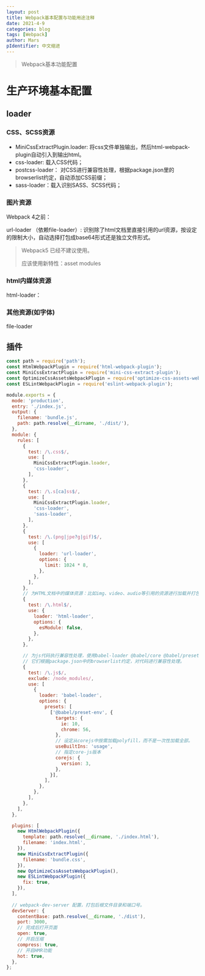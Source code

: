 ```yaml
---
layout: post
title: Webpack基本配置与功能用途注释
date: 2021-4-9
categories: blog
tags: [Webpack]
author: Mars
pIdentifier: 中文缩进
---
```


> Webpack基本功能配置

# 生产环境基本配置
## loader

### CSS、SCSS资源

- MiniCssExtractPlugin.loader: 将css文件单独输出，然后html-webpack-plugin自动引入到输出html。
- css-loader: 载入CSS代码；
- postcss-loader： 对CSS进行兼容性处理，根据package.json里的browserlist约定，自动添加CSS前缀；
- sass-loader：载入识别SASS、SCSS代码；

### 图片资源

Webpack 4之前：

url-loader （依赖file-loader）: 识别除了html文档里直接引用的url资源，按设定的限制大小，自动选择打包成base64形式还是独立文件形式。

> Webpack5 已经不建议使用。
>
> 应该使用新特性：asset modules

### html内媒体资源

html-loader： 

### 其他资源(如字体)

file-loader

## 插件



```js
const path = require('path');
const HtmlWebpackPlugin = require('html-webpack-plugin');
const MiniCssExtractPlugin = require('mini-css-extract-plugin');
const OptimizeCssAssetsWebpackPlugin = require('optimize-css-assets-webpack-plugin');
const ESLintWebpackPlugin = require('eslint-webpack-plugin');

module.exports = {
  mode: 'production',
  entry: './index.js',
  output: {
    filename: 'bundle.js',
    path: path.resolve(__dirname, './dist/'),
  },
  module: {
    rules: [
      {
        test: /\.css$/,
        use: [
          MiniCssExtractPlugin.loader,
          'css-loader',
        ],
      },
      {
        test: /\.s[ca]ss$/,
        use: [
          MiniCssExtractPlugin.loader,
          'css-loader',
          'sass-loader',
        ],
      },
      {
        test: /\.(png|jpe?g|gif)$/,
        use: [
          {
            loader: 'url-loader',
            options: {
              limit: 1024 * 8,
            },
          },
        ],
      },
      // 为HTML文档中的媒体资源：比如img、video、audio等引用的资源进行加载并打包。
      {
        test: /\.html$/,
        use: {
          loader: 'html-loader',
          options: {
            esModule: false,
          },
        },
      },

      // 为js代码执行兼容性处理，使用babel-loader @babel/core @babel/preset-env core-js
      // 它们根据package.json中的browserlist约定，对代码进行兼容性处理。
      {
        test: /\.js$/,
        exclude: /node_modules/,
        use: [
          {
            loader: 'babel-loader',
            options: {
              presets: [
                ['@babel/preset-env', {
                  targets: {
                    ie: 10,
                    chrome: 56,
                  },
                  // 设定从corejs中按需加载polyfill，而不是一次性加载全部。
                  useBuiltIns: 'usage',
                  // 指定core-js版本
                  corejs: {
                    version: 3,
                  },
                }],
              ],
            },
          },
        ],
      },
    ],
  },

  plugins: [
    new HtmlWebpackPlugin({
      template: path.resolve(__dirname, './index.html'),
      filename: 'index.html',
    }),
    new MiniCssExtractPlugin({
      filename: 'bundle.css',
    }),
    new OptimizeCssAssetsWebpackPlugin(),
    new ESLintWebpackPlugin({
      fix: true,
    }),
  ],
   
  // webpack-dev-server 配置，打包后根文件目录和端口号。
  devServer: {
    contentBase: path.resolve(__dirname, './dist'),
    port: 3000,
    // 完成后打开页面
    open: true,
    // 开启压缩
    compress: true, 
    // 开启HMR功能
    hot: true,
  },
};
```
